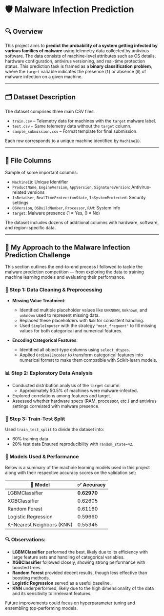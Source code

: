 # 🛡️ Malware Infection Prediction

## 🔍 Overview
This project aims to **predict the probability of a system getting infected by various families of malware** using telemetry data collected by antivirus software. The data consists of machine-level attributes such as OS details, hardware configuration, antivirus versioning, and real-time protection status. This prediction task is framed as a **binary classification problem**, where the `target` variable indicates the presence (`1`) or absence (`0`) of malware infection on a given machine.

---

## 🗂️ Dataset Description

The dataset comprises three main CSV files:

- `train.csv` – Telemetry data for machines with the `target` malware label.
- `test.csv` – Same telemetry data without the `target` column.
- `sample_submission.csv` – Format template for final submission.

Each row corresponds to a unique machine identified by `MachineID`.

---

## 📁 File Columns

Sample of some important columns:

- `MachineID`: Unique Identifier
- `ProductName`, `EngineVersion`, `AppVersion`, `SignatureVersion`: Antivirus-related versions
- `IsBetaUser`, `RealTimeProtectionState`, `IsSystemProtected`: Security settings
- `OSVersion`, `OSBuildNumber`, `Processor`, `RAM`: System info
- `target`: Malware presence (1 = Yes, 0 = No)

The dataset includes dozens of additional columns with hardware, software, and region-specific data.

---

## 🧠 My Approach to the Malware Infection Prediction Challenge

This section outlines the end-to-end process I followed to tackle the malware prediction competition — from exploring the data to training machine learning models and evaluating their performance.

### 📌 Step 1: Data Cleaning & Preprocessing

- **Missing Value Treatment**:
  - Identified multiple placeholder values like `UNKNOWN`, `Unknown`, and `unknown` used to represent missing data.
  - Replaced these placeholders with `NaN` for consistent handling.
  - Used `SimpleImputer` with the strategy `"most_frequent"` to fill missing values for both categorical and numerical features.

- **Encoding Categorical Features**:
  - Identified all object-type columns using `select_dtypes`.
  - Applied `OrdinalEncoder` to transform categorical features into numerical format to make them compatible with Scikit-learn models.

### 📊 Step 2: Exploratory Data Analysis

- Conducted distribution analysis of the `target` column:
  - Approximately 50.5% of machines were malware-infected.
- Explored correlations among features and target.
- Assessed whether hardware specs (RAM, processor, etc.) and antivirus settings correlated with malware presence.

### 🧪 Step 3: Train-Test Split

Used `train_test_split` to divide the dataset into:
- 80% training data
- 20% test data
Ensured reproducibility with `random_state=42`.

###  🤖 Models Used & Performance

Below is a summary of the machine learning models used in this project along with their respective accuracy scores on the validation set:

| 🔢 Model                | ✅ Accuracy |
|------------------------|-------------|
| LGBMClassifier         | **0.62970** |
| XGBClassifier          | 0.62605     |
| Random Forest          | 0.61160     |
| Logistic Regression    | 0.59660     |
| K-Nearest Neighbors (KNN) | 0.55345  |

### 🔍 Observations:
- **LGBMClassifier** performed the best, likely due to its efficiency with large feature sets and handling of categorical variables.
- **XGBClassifier** followed closely, showing strong performance with boosted trees.
- **Random Forest** provided decent results, though less effective than boosting methods.
- **Logistic Regression** served as a useful baseline.
- **KNN** underperformed, likely due to the high dimensionality of the data and its sensitivity to irrelevant features.

Future improvements could focus on hyperparameter tuning and ensembling top-performing models.
